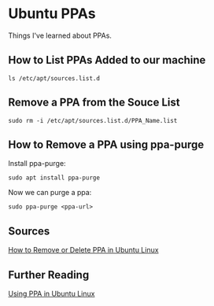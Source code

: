 # Ubuntu PPAs

Things I've learned about PPAs.

## How to List PPAs Added to our machine

```shell
ls /etc/apt/sources.list.d
```

## Remove a PPA from the Souce List

```shell
sudo rm -i /etc/apt/sources.list.d/PPA_Name.list
```

## How to Remove a PPA using ppa-purge

Install ppa-purge:

```shell
sudo apt install ppa-purge
```

Now we can purge a ppa:

```shell
sudo ppa-purge <ppa-url>
```


## Sources

[How to Remove or Delete PPA in Ubuntu Linux](https://itsfoss.com/how-to-remove-or-delete-ppas-quick-tip/)

## Further Reading

[Using PPA in Ubuntu Linux](https://itsfoss.com/ppa-guide/)

